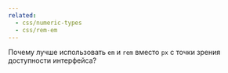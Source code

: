 ```yaml
---
related:
  - css/numeric-types
  - css/rem-em
---
```


Почему лучше использовать `em` и `rem` вместо `px` с точки зрения доступности интерфейса?
